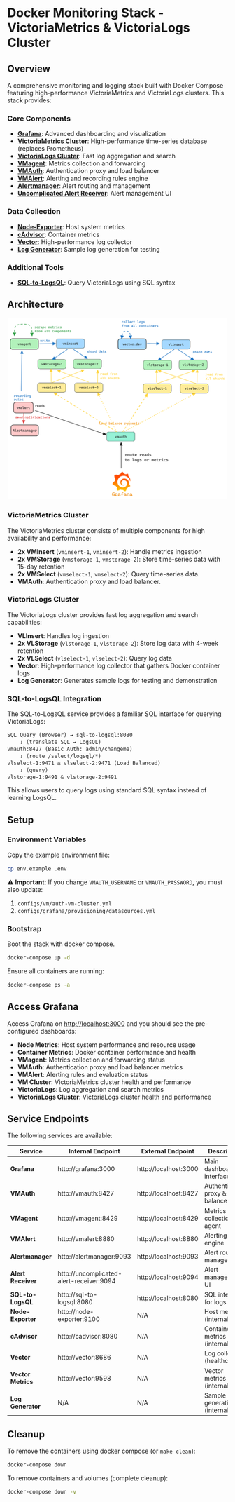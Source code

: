 # Docker Monitoring Stack - VictoriaMetrics & VictoriaLogs Cluster

## Overview

A comprehensive monitoring and logging stack built with Docker Compose featuring high-performance VictoriaMetrics and VictoriaLogs clusters. This stack provides:

### Core Components

- **[Grafana](https://github.com/grafana/grafana)**: Advanced dashboarding and visualization
- **[VictoriaMetrics Cluster](https://github.com/VictoriaMetrics/VictoriaMetrics)**: High-performance time-series database (replaces Prometheus)
- **[VictoriaLogs Cluster](https://github.com/VictoriaMetrics/VictoriaMetrics/tree/master/app/victoria-logs)**: Fast log aggregation and search
- **[VMagent](https://github.com/VictoriaMetrics/agent)**: Metrics collection and forwarding
- **[VMAuth](https://github.com/VictoriaMetrics/vmauth)**: Authentication proxy and load balancer
- **[VMAlert](https://docs.victoriametrics.com/vmalert/)**: Alerting and recording rules engine
- **[Alertmanager](https://github.com/prometheus/alertmanager)**: Alert routing and management
- **[Uncomplicated Alert Receiver](https://github.com/jamesread/uncomplicated-alert-receiver)**: Alert management UI

### Data Collection

- **[Node-Exporter](https://github.com/prometheus/node_exporter)**: Host system metrics
- **[cAdvisor](https://github.com/google/cadvisor)**: Container metrics
- **[Vector](https://github.com/vectordotdev/vector)**: High-performance log collector
- **[Log Generator](https://github.com/duyhenryer/log-generator)**: Sample log generation for testing

### Additional Tools

- **[SQL-to-LogsQL](https://github.com/VictoriaMetrics/sql-to-logsql)**: Query VictoriaLogs using SQL syntax


## Architecture

<p align="center">
    <picture>
        <source srcset="assets/vm-vl-cluster-dark.png" media="(prefers-color-scheme: dark)">
        <source srcset="assets/vm-vl-cluster-light.png" media="(prefers-color-scheme: light)">
        <img src="assets/vm-vl-cluster-light.png" alt="VictoriaMetrics cluster deployment" width="500">
    </picture>
</p>


### VictoriaMetrics Cluster

The VictoriaMetrics cluster consists of multiple components for high availability and performance:

- **2x VMInsert** (`vminsert-1`, `vminsert-2`): Handle metrics ingestion
- **2x VMStorage** (`vmstorage-1`, `vmstorage-2`): Store time-series data with 15-day retention
- **2x VMSelect** (`vmselect-1`, `vmselect-2`): Query time-series data.
- **VMAuth**: Authentication proxy and load balancer.

### VictoriaLogs Cluster

The VictoriaLogs cluster provides fast log aggregation and search capabilities:

- **VLInsert**: Handles log ingestion
- **2x VLStorage** (`vlstorage-1`, `vlstorage-2`): Store log data with 4-week retention
- **2x VLSelect** (`vlselect-1`, `vlselect-2`): Query log data 
- **Vector**: High-performance log collector that gathers Docker container logs
- **Log Generator**: Generates sample logs for testing and demonstration

### SQL-to-LogsQL Integration

The SQL-to-LogsQL service provides a familiar SQL interface for querying VictoriaLogs:

```
SQL Query (Browser) → sql-to-logsql:8080
    ↓ (translate SQL → LogsQL)
vmauth:8427 (Basic Auth: admin/changeme)
    ↓ (route /select/logsql/*)
vlselect-1:9471 ⚖️ vlselect-2:9471 (Load Balanced)
    ↓ (query)
vlstorage-1:9491 & vlstorage-2:9491
```

This allows users to query logs using standard SQL syntax instead of learning LogsQL.

## Setup

### Environment Variables

Copy the example environment file:

```bash
cp env.example .env
```

**⚠️ Important**: If you change `VMAUTH_USERNAME` or `VMAUTH_PASSWORD`, you must also update:
1. `configs/vm/auth-vm-cluster.yml`
2. `configs/grafana/provisioning/datasources.yml`


### Bootstrap

Boot the stack with docker compose.

```bash
docker-compose up -d
```

Ensure all containers are running:

```bash
docker-compose ps -a
```

## Access Grafana

Access Grafana on [http://localhost:3000](http://localhost:3000/?orgId=1) and you should see the pre-configured dashboards:

- **Node Metrics**: Host system performance and resource usage
- **Container Metrics**: Docker container performance and health
- **VMagent**: Metrics collection and forwarding status
- **VMAuth**: Authentication proxy and load balancer metrics
- **VMAlert**: Alerting rules and evaluation status
- **VM Cluster**: VictoriaMetrics cluster health and performance
- **VictoriaLogs**: Log aggregation and search metrics
- **VictoriaLogs Cluster**: VictoriaLogs cluster health and performance


## Service Endpoints

The following services are available:

| Service                      | Internal Endpoint                         | External Endpoint     | Description |
| ---------------------------- | ----------------------------------------- |---------------------- | ----------- |
| **Grafana**                  | http://grafana:3000                       | http://localhost:3000 | Main dashboard interface |
| **VMAuth**                   | http://vmauth:8427                        | http://localhost:8427 | Authentication proxy & load balancer |
| **VMagent**                  | http://vmagent:8429                       | http://localhost:8429 | Metrics collection agent |
| **VMAlert**                  | http://vmalert:8880                       | http://localhost:8880 | Alerting rules engine |
| **Alertmanager**             | http://alertmanager:9093                  | http://localhost:9093 | Alert routing & management |
| **Alert Receiver**           | http://uncomplicated-alert-receiver:9094  | http://localhost:9094 | Alert management UI |
| **SQL-to-LogsQL**            | http://sql-to-logsql:8080                 | http://localhost:8080 | SQL interface for logs |
| **Node-Exporter**            | http://node-exporter:9100                 | N/A                   | Host metrics (internal) |
| **cAdvisor**                 | http://cadvisor:8080                      | N/A                   | Container metrics (internal) |
| **Vector**                   | http://vector:8686                        | N/A                   | Log collector (healthcheck) |
| **Vector Metrics**           | http://vector:9598                        | N/A                   | Vector metrics (internal) |
| **Log Generator**            | N/A                                       | N/A                   | Sample log generation (internal) |

## Cleanup

To remove the containers using docker compose (or `make clean`):

```bash
docker-compose down
```

To remove containers and volumes (complete cleanup):

```bash
docker-compose down -v
```